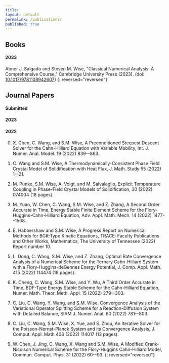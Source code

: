 ```yaml
---
title:
layout: default
permalink: /publications/
published: true
---
```


## Books

#### 2023
Abner J. Salgado and Steven M. Wise, "Classical Numerical Analysis: A Comprehensive Course," Cambridge University Press (2023). (doi: [10.1017/9781108942607](http://doi.org/10.1017/9781108942607))
{: reversed="reversed"}


## Journal Papers

#### Submitted

#### 2023

#### 2022

0. X. Chen, C. Wang, and S.M. Wise, A Preconditioned Steepest Descent Solver for the Cahn-Hilliard Equation with Variable Mobility, Int. J. Numer. Anal. Model. 19 (2022) 839--863.

0. C. Wang and S.M. Wise, A Thermodynamically-Consistent Phase Field Crystal Model of Solidification with Heat Flux, J. Math. Study 55 (2022) 1--21.

0. M. Punke, S.M. Wise, A. Voigt, and M. Salvalaglio, Explicit Temperature Coupling in Phase-Field Crystal Models of Solidification, 30 (2022) 074004 (18 pages).

0. M. Yuan, W. Chen, C. Wang, S.M. Wise, and Z. Zhang, A Second Order Accurate in Time, Energy Stable Finite Element Scheme for the Flory-Huggins-Cahn-Hilliard Equation, Adv. Appl. Math. Mech. 14 (2022) 1477--1508.

0. E. Habbershaw and S.M. Wise, A Progress Report on Numerical Methods for BGK-Type Kinetic Equations, TRACE: Faculty Publications and Other Works, Mathematics, The University of Tennessee (2022) Report number 10.

0. L. Dong, C. Wang, S.M. Wise, and Z. Zhang, Optimal Rate Convergence Analysis of a Numerical Scheme for the Ternary Cahn-Hilliard System with a Flory-Huggins-deGennes Energy Potential, J. Comp. Appl. Math. 415 (2022) 114474 (18 pages).

0. K. Cheng, C. Wang, S.M. Wise, and Y. Wu, A Third Order Accurate in Time, BDF-Type Energy Stable Scheme for the Cahn-Hilliard Equation, Numer. Math. Theor. Meth. Appl. 15 (2022) 279--303.

0. C. Liu, C. Wang, Y. Wang, and S.M. Wise, Convergence Analysis of the Variational Operator Splitting Scheme for a Reaction-Diffusion System with Detailed Balance, SIAM J. Numer. Anal. 60 (2022) 781--803.

0. C. Liu, C. Wang, S.M. Wise, X. Yue, and S. Zhou, An Iterative Solver for the Poisson-Nernst-Planck System and its Convergence Analysis, J. Comput. Appl. Math 406 (2022) 114017 (13 pages).

0. W. Chen, J. Jing, C. Wang, X. Wang and S.M. Wise, A Modified Crank-Nicolson Numerical Scheme for the Flory-Huggins Cahn-Hilliard Model, Commun. Comput. Phys. 31 (2022) 60--93.
{: reversed="reversed"}


